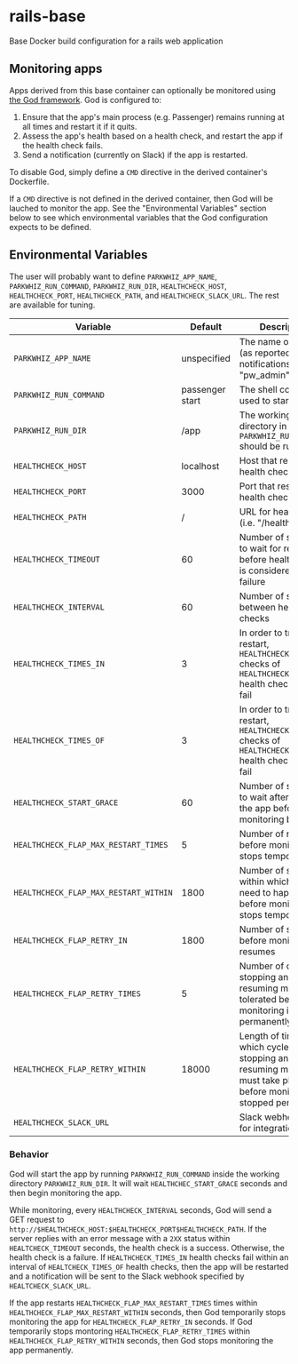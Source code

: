 # rails-base
Base Docker build configuration for a rails web application

## Monitoring apps

Apps derived from this base container can optionally be monitored using 
[the God framework](http://godrb.com/). God is configured to:

1. Ensure that the app's main process (e.g. Passenger) remains running at
   all times and restart it if it quits.
2. Assess the app's health based on a health check, and restart the app if the
   health check fails.
3. Send a notification (currently on Slack) if the app is restarted.

To disable God, simply define a `CMD` directive in the derived container's
Dockerfile.

If a `CMD` directive is not defined in the derived container, then God will
be lauched to monitor the app. See the "Environmental Variables" section below
to see which environmental variables that the God configuration expects to
be defined.

## Environmental Variables

The user will probably want to define `PARKWHIZ_APP_NAME`, 
`PARKWHIZ_RUN_COMMAND`, `PARKWHIZ_RUN_DIR`, `HEALTHCHECK_HOST`,
`HEALTHCHECK_PORT`, `HEALTHCHECK_PATH`, and `HEALTHCHECK_SLACK_URL`. The rest
are available for tuning.

| Variable                              | Default         | Description                                                                                                                     |
|---------------------------------------|-----------------|---------------------------------------------------------------------------------------------------------------------------------|
| `PARKWHIZ_APP_NAME`                   | unspecified     | The name of the app (as reported by notifications) E.g. "pw_admin"                                                              |
| `PARKWHIZ_RUN_COMMAND`                | passenger start | The shell command used to start the app                                                                                         |
| `PARKWHIZ_RUN_DIR`                    | /app            | The working directory in which `PARKWHIZ_RUN_COMMAND` should be run                                                             |
| `HEALTHCHECK_HOST`                    | localhost       | Host that replies to health check                                                                                               |
| `HEALTHCHECK_PORT`                    | 3000            | Port that responds to health check                                                                                              |
| `HEALTHCHECK_PATH`                    | /               | URL for health check (i.e. "/healthz")                                                                                          |
| `HEALTHCHECK_TIMEOUT`                 | 60              | Number of seconds to wait for response before health check is considered a failure                                              |
| `HEALTHCHECK_INTERVAL`                | 60              | Number of seconds between health checks                                                                                         |
| `HEALTHCHECK_TIMES_IN`                | 3               | In order to trigger a restart, `HEALTHCHECK_TIMES_IN` checks of `HEALTHCHECK_TIMES_OF` health checks must fail                  |
| `HEALTHCHECK_TIMES_OF`                | 3               | In order to trigger a restart, `HEALTHCHECK_TIMES_IN` checks of `HEALTHCHECK_TIMES_OF` health checks must fail                  |
| `HEALTHCHECK_START_GRACE`             | 60              | Number of seconds to wait after starting the app before monitoring begins                                                       |
| `HEALTHCHECK_FLAP_MAX_RESTART_TIMES`  | 5               | Number of restarts before monitoring stops temporarily                                                                          |
| `HEALTHCHECK_FLAP_MAX_RESTART_WITHIN` | 1800            | Number of seconds within which restarts need to happen before monitoring stops temporarily                                      |
| `HEALTHCHECK_FLAP_RETRY_IN`           | 1800            | Number of seconds before monitoring resumes                                                                                     |
| `HEALTHCHECK_FLAP_RETRY_TIMES`        | 5               | Number of cycles of stopping and resuming monitoring tolerated before monitoring is stopped permanently                         |
| `HEALTHCHECK_FLAP_RETRY_WITHIN`       | 18000           | Length of time within which cycles of stopping and resuming monitoring must take place before monitoring is stopped permanently |
| `HEALTHCHECK_SLACK_URL`               |                 | Slack webhook URL for integrations                                                                                              |

### Behavior

God will start the app by running `PARKWHIZ_RUN_COMMAND` inside the working
directory `PARKWHIZ_RUN_DIR`. It will wait `HEALTHCHEC_START_GRACE` seconds
and then begin monitoring the app.

While monitoring, every `HEALTHCHECK_INTERVAL` seconds, God will send a GET
request to `http://$HEALTHCHECK_HOST:$HEALTHCHECK_PORT$HEALTHCHECK_PATH`. If
the server replies with an error message with a `2XX` status within
`HEALTCHECK_TIMEOUT` seconds, the health check is a success. Otherwise, the
health check is a failure. If `HEALTHCHECK_TIMES_IN` health checks fail within
an interval of `HEALTCHECK_TIMES_OF` health checks, then the app will be
restarted and a notification will be sent to the Slack webhook specified by
`HEALTCHECK_SLACK_URL`. 

If the app restarts `HEALTHCHECK_FLAP_MAX_RESTART_TIMES` times within
`HEALTHCHECK_FLAP_MAX_RESTART_WITHIN` seconds, then God temporarily stops monitoring the
app for `HEALTHCHECK_FLAP_RETRY_IN` seconds. If God temporarily stops montoring
`HEALTHCHECK_FLAP_RETRY_TIMES` within `HEALTHCHECK_FLAP_RETRY_WITHIN` seconds,
then God stops monitoring the app permanently.

